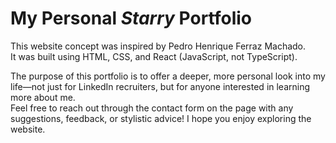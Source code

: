 # My Personal _Starry_ Portfolio

This website concept was inspired by Pedro Henrique Ferraz Machado.  
It was built using HTML, CSS, and React (JavaScript, not TypeScript).

The purpose of this portfolio is to offer a deeper, more personal look into my life—not just for LinkedIn recruiters, but for anyone interested in learning more about me.  
Feel free to reach out through the contact form on the page with any suggestions, feedback, or stylistic advice! I hope you enjoy exploring the website.
